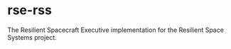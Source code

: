 # rse-rss
The Resilient Spacecraft Executive implementation for the Resilient Space Systems project.
